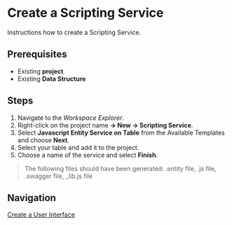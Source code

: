 # Create a Scripting Service

Instructions how to create a Scripting Service.

## Prerequisites
- Existing **project**
- Existing **Data Structure**

## Steps
1. Navigate to the *Workspace Explorer*.
2. Right-click on the project name **-> New -> Scripting Service**.
3. Select **Javascript Entity Service on Table** from the Available Templates and choose **Next**.
4. Select your table and add it to the project.
5. Choose a name of the service and select **Finish**.
> The following files should have been generated:
>.entity file,
>.js file, 
>.swagger file,
>_lib.js file

## Navigation
[Create a User Interface](UserInterfaces.md)
